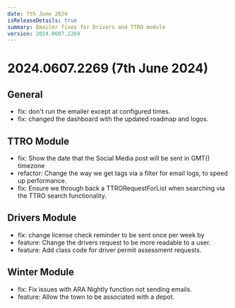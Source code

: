 ```yaml
---
date: 7th June 2024
isReleaseDetails: true
summary: Emailer fixes for Drivers and TTRO module
version: 2024.0607.2269
---
```

# 2024.0607.2269 (7th June 2024)
## General ##

- fix: don't run the emailer except at configured times.
- fix: changed the dashboard with the updated roadmap and logos. 

## TTRO Module ##

- fix: Show the date that the Social Media post will be sent in GMT() timezone 
- refactor: Change the way we get tags via a filter for email logs, to speed up performance. 
- fix: Ensure we through back a TTRORequestForList when searching via the TTRO search functionality. 

## Drivers Module ##

- fix: change license check reminder to be sent once per week by 
- feature: Change the drivers request to be more readable to a user. 
- feature: Add class code for driver permit assessment requests. 

## Winter Module ##

- fix: Fix issues with ARA Nightly function not sending emails. 
- feature: Allow the town to be associated with a depot.

